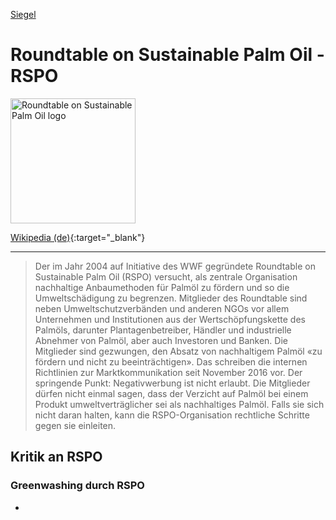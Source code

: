 [Siegel](../siegel.html)   

# Roundtable on Sustainable Palm Oil - RSPO


<img src="https://upload.wikimedia.org/wikipedia/commons/thumb/8/8e/FairTrade-Logo.svg/680px-FairTrade-Logo.svg.png" height="200" alt="Roundtable on Sustainable Palm Oil logo">

[Wikipedia (de)](https://de.wikipedia.org/wiki/Roundtable_on_Sustainable_Palm_Oil){:target="_blank"}   

---   

> Der im Jahr 2004 auf Initiative des WWF gegründete Roundtable on Sustainable Palm Oil (RSPO) versucht, als zentrale Organisation nachhaltige Anbaumethoden für Palmöl zu fördern und so die Umweltschädigung zu begrenzen. Mitglieder des Roundtable sind neben Umweltschutzverbänden und anderen NGOs vor allem Unternehmen und Institutionen aus der Wertschöpfungskette des Palmöls, darunter Plantagenbetreiber, Händler und industrielle Abnehmer von Palmöl, aber auch Investoren und Banken.
Die Mitglieder sind gezwungen, den Absatz von nachhaltigem Palmöl «zu fördern und nicht zu beeinträchtigen». Das schreiben die internen Richtlinien zur Marktkommunikation seit November 2016 vor. Der springende Punkt: Negativwerbung ist nicht erlaubt. Die Mitglieder dürfen nicht einmal sagen, dass der Verzicht auf Palmöl bei einem Produkt umweltverträglicher sei als nachhaltiges Palmöl. Falls sie sich nicht daran halten, kann die RSPO-Organisation rechtliche Schritte gegen sie einleiten.

## <a name="kritik">Kritik an RSPO</a>

### <a name="greenwashing">Greenwashing durch RSPO</a>
*
